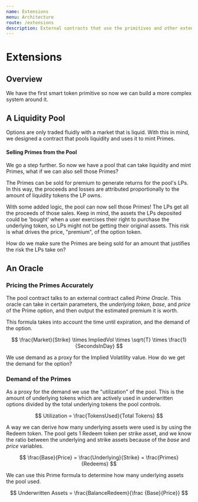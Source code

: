 ```yaml
---
name: Extensions
menu: Architecture
route: /extensions
description: External contracts that use the primitives and other extensions.
---
```


# Extensions

## Overview

We have the first smart token primitive so now we can build a more complex system around it.

## A Liquidity Pool

Options are only traded fluidly with a market that is liquid. With this in mind, we designed a contract that pools liquidity and uses it to mint Primes.

#### Selling Primes from the Pool

We go a step further. So now we have a pool that can take liquidity and mint Primes, what if we can also sell those Primes?

The Primes can be sold for premium to generate returns for the pool's LPs. In this way, the proceeds and losses are attributed proportionally to the amount of liquidity tokens the LP owns.

With some added logic, the pool can now sell those Primes! The LPs get all the proceeds of those sales. Keep in mind, the assets the LPs deposited could be 'bought' when a user exercises their right to purchase the underlying token, so LPs might not be getting their original assets. This risk is what drives the price, "premium", of the option token.

How do we make sure the Primes are being sold for an amount that justifies the risk the LPs take on?

## An Oracle

### Pricing the Primes Accurately

The pool contract talks to an external contract called _Prime Oracle_. This oracle can take in certain parameters, the _underlying token_, _base_, and _price_ of the Prime option, and then output the estimated premium it is worth.

This formula takes into account the time until expiration, and the demand of the option.

$$
\frac{Market}{Strike} \times ImpliedVol \times \sqrt{T} \times \frac{1}{SecondsInDay}
$$



We use demand as a proxy for the Implied Volatility value. How do we get the demand for the option?

### Demand of the Primes

As a proxy for the demand we use the "utilization" of the pool. This is the amount of underlying tokens which are actively used in underwritten options divided by the total underlying tokens the pool controls.

$$
Utilization = \frac{TokensUsed}{Total Tokens}
$$

A way we can derive how many underlying assets were used is by using the Redeem token. The pool gets 1 Redeem token per strike asset, and we know the ratio between the underlying and strike assets because of the _base_ and _price_ variables.

$$
\frac{Base}{Price} = \frac{Underlying}{Strike} = \frac{Primes}{Redeems}
$$

We can use this Prime formula to determine how many underlying assets the pool used.

$$
Underwritten Assets = \frac{BalanceRedeem}{\frac {Base}{Price}}
$$

